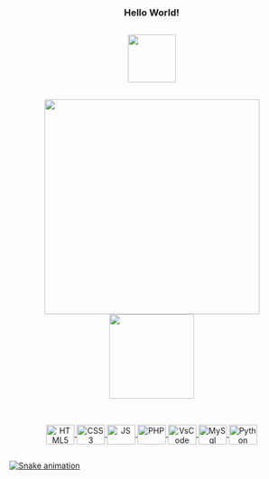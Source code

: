 <div align="center">
  <h3>Hello World!</h3>
</div>

##

<div align="center">
<img align="center" height="85" src="https://seeklogo.com/images/C/cloud-akatsuki-logo-17E3DF7FAC-seeklogo.com.png"/>
</div>

##

<div align="center">
  <a href="https://github.com/MathSOliv">
  <img width="381em" src="https://github-readme-stats.vercel.app/api?username=MathSOliv&show_icons=true&theme=prussian&include_all_commits=true&count_private=true"/>
  <img height="150em" src="https://github-readme-stats.vercel.app/api/top-langs/?username=MathSOliv&layout=compact&langs_count=7&theme=prussian"/>
</div>

##

<br>
<div align="center">
  <img align="center" alt="HTML5" height="35" width="50" src="https://cdn.jsdelivr.net/gh/devicons/devicon/icons/html5/html5-plain.svg"/>
  <img align="center" alt="CSS3" height="35" width="50" src="https://cdn.jsdelivr.net/gh/devicons/devicon/icons/css3/css3-plain.svg"/>
  <img align="center" alt="JS" height="35" width="50" src="https://cdn.jsdelivr.net/gh/devicons/devicon/icons/javascript/javascript-plain.svg"/>
  <img align="center" alt="PHP" height="35" width="50" src="https://cdn.jsdelivr.net/gh/devicons/devicon/icons/php/php-plain.svg"/>
  <img align="center" alt="VsCode" height="35" width="50" src="https://cdn.jsdelivr.net/gh/devicons/devicon/icons/vscode/vscode-original.svg"/>
  <img align="center" alt="MySql" height="35" width="50" src="https://cdn.jsdelivr.net/gh/devicons/devicon/icons/mysql/mysql-plain.svg"/>
  <img align="center" alt="Python" height="35" width="50" src="https://cdn.jsdelivr.net/gh/devicons/devicon/icons/python/python-original.svg"/>  
</div>

##
 
  ![Snake animation](https://github.com/MathSOliv/MathSOliv/blob/output/github-contribution-grid-snake.svg)
